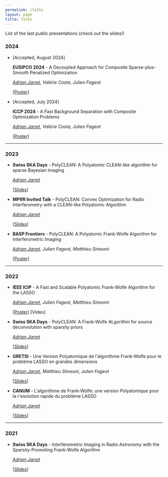 ```yaml
---
permalink: /talks
layout: page
title: Talks
---
```


List of the last public presentations (check out the slides!)
### 2024

* [Accepted, August 2024]

  **EUSIPCO 2024** - A Decoupled Approach for Composite Sparse-plus-Smooth Penalized Optimization

  *<u>Adrian Jarret</u>, Valérie Costa, Julien Fageot*

  [<a href="/assets/talks/eusipco2024.pdf" target="_blank">Poster</a>]

* [Accepted, July 2024]

   **ICCP 2024** - A Fast Background Separation with Composite Optimization Problems

  *<u>Adrian Jarret</u>, Valérie Costa, Julien Fageot*

  [<a href="/assets/talks/eusipco2024.pdf" target="_blank">Poster</a>]


---

### 2023

* **Swiss SKA Days** - PolyCLEAN: A Polyatomic CLEAN-like algorithm for sparse Bayesian imaging

  *<u>Adrian Jarret</u>*

  [<a href="/assets/talks/skadays23.pdf" target="_blank">Slides</a>]

* **MPIfR Invited Talk** - PolyCLEAN: Convex Optimization for Radio Interferometry with a CLEAN-like Polyatomic Algorithm

  *<u>Adrian Jarret</u>*

  [<a href="/assets/talks/polyclean_mpifr.pdf" target="_blank">Slides</a>]

* **BASP Frontiers** - PolyCLEAN: A Polyatomic Frank-Wolfe Algorithm for Interferometric Imaging

  *<u>Adrian Jarret</u>, Julien Fageot, Matthieu Simeoni*

  [<a href="/assets/talks/basp23.pdf" target="_blank">Poster</a>]

---

### 2022

* **IEEE ICIP** - A Fast and Scalable Polyatomic Frank-Wolfe Algorithm for the LASSO

  *<u>Adrian Jarret</u>, Julien Fageot, Matthieu Simeoni*

  [<a href="/assets/talks/icip22.pdf" target="_blank">Poster</a>] [Video]


* **Swiss SKA Days** - PolyCLEAN: A Frank-Wolfe ALgorithm for source deconvolution with sparsity priors

  *<u>Adrian Jarret</u>*

  [<a href="/assets/talks/skadays22.pdf" target="_blank">Slides</a>]

* **GRETSI** - Une Version Polyatomique de l'algorithme Frank-Wolfe pour le problème LASSO en grandes dimensions

  *<u>Adrian Jarret</u>, Matthieu SImeoni, Julien Fageot*

  [<a href="/assets/talks/gretsi2022.pdf" target="_blank">Slides</a>]

* **CANUM** - L'algorithme de Frank-Wolfe: une version Polyatomique pour la r'esolution rapide du problème LASSO

  *<u>Adrian Jarret</u>*

  [<a href="/assets/talks/canum.pdf" target="_blank">Slides</a>]

---

### 2021

* **Swiss SKA Days** - Interferometric Imaging in Radio Astronomy with the Sparsity-Promoting Frank-Wolfe Algorithm

  *<u>Adrian Jarret</u>*

  [<a href="/assets/talks/skadays21.pdf" target="_blank">Slides</a>]
